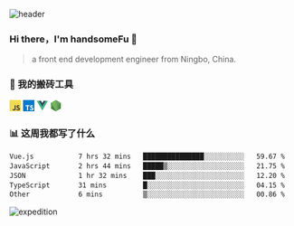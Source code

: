![header](https://raw.githubusercontent.com/fzq1998/fzq1998/master/header.png)

### Hi there，I'm handsomeFu 👋

> a front end development engineer from Ningbo, China.

### 🔧 我的搬砖工具
<code><img height="20" src="https://raw.githubusercontent.com/github/explore/80688e429a7d4ef2fca1e82350fe8e3517d3494d/topics/javascript/javascript.png" alt="javascript"></code>
<code><img height="20" src="https://raw.githubusercontent.com/github/explore/80688e429a7d4ef2fca1e82350fe8e3517d3494d/topics/typescript/typescript.png" alt="typescript"></code>
<code><img height="20" src="https://raw.githubusercontent.com/github/explore/80688e429a7d4ef2fca1e82350fe8e3517d3494d/topics/vue/vue.png" alt="vue"></code>
<code><img height="20" src="https://raw.githubusercontent.com/github/explore/80688e429a7d4ef2fca1e82350fe8e3517d3494d/topics/nodejs/nodejs.png" alt="nodejs"></code>



### 📊 这周我都写了什么
<!--START_SECTION:waka-->

```txt
Vue.js           7 hrs 32 mins   ███████████████░░░░░░░░░░   59.67 %
JavaScript       2 hrs 44 mins   █████▒░░░░░░░░░░░░░░░░░░░   21.75 %
JSON             1 hr 32 mins    ███░░░░░░░░░░░░░░░░░░░░░░   12.20 %
TypeScript       31 mins         █░░░░░░░░░░░░░░░░░░░░░░░░   04.15 %
Other            6 mins          ▒░░░░░░░░░░░░░░░░░░░░░░░░   00.86 %
```

<!--END_SECTION:waka-->


![expedition](https://raw.githubusercontent.com/fzq1998/fzq1998/master/expedition.gif)

